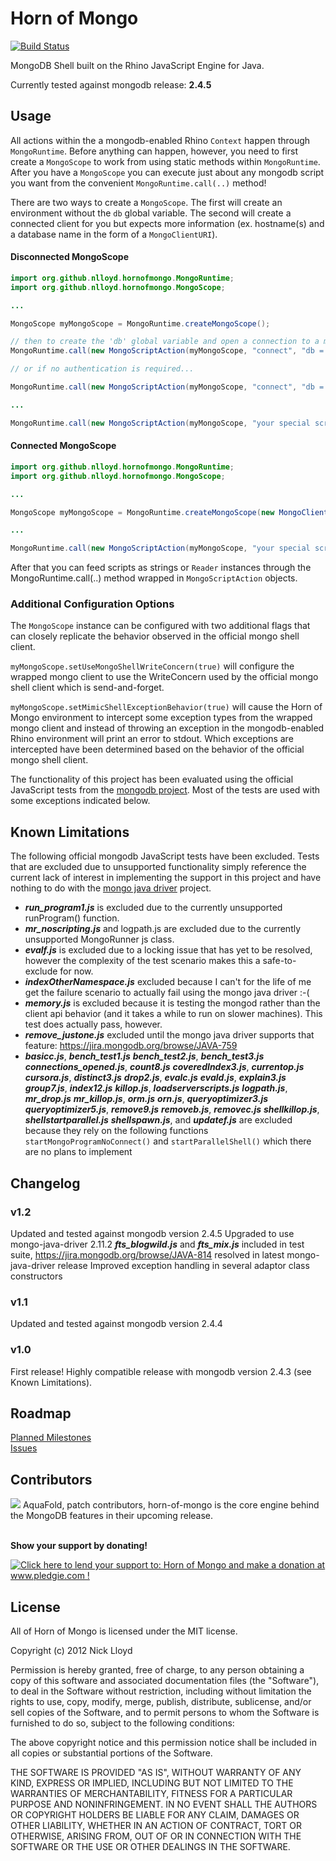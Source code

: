 Horn of Mongo
=============
[![Build Status](https://travis-ci.org/nlloyd/horn-of-mongo.png?branch=master)](https://travis-ci.org/nlloyd/horn-of-mongo)

MongoDB Shell built on the Rhino JavaScript Engine for Java.

Currently tested against mongodb release: <strong>2.4.5</strong>

## Usage

All actions within the a mongodb-enabled Rhino `Context` happen through `MongoRuntime`.  Before anything can happen, however, you need to first create a `MongoScope` to work from using static methods within `MongoRuntime`.  After you have a `MongoScope` you can execute just about any mongodb script you want from the convenient `MongoRuntime.call(..)` method!

There are two ways to create a `MongoScope`.  The first will create an environment without the `db` global variable.  The second will create a connected client for you but expects more information (ex. hostname(s) and a database name in the form of a `MongoClientURI`).

#### Disconnected MongoScope
```java
import org.github.nlloyd.hornofmongo.MongoRuntime;
import org.github.nlloyd.hornofmongo.MongoScope;

...

MongoScope myMongoScope = MongoRuntime.createMongoScope();

// then to create the 'db' global variable and open a connection to a mongod instance...
MongoRuntime.call(new MongoScriptAction(myMongoScope, "connect", "db = connect('someHost:27017/someDb',myUserName,myPassword);"));

// or if no authentication is required...

MongoRuntime.call(new MongoScriptAction(myMongoScope, "connect", "db = connect('someHost:27017/someDb',null,null);"));

...

MongoRuntime.call(new MongoScriptAction(myMongoScope, "your special script, or a Reader instead of this string"));
```

#### Connected MongoScope
```java
import org.github.nlloyd.hornofmongo.MongoRuntime;
import org.github.nlloyd.hornofmongo.MongoScope;

...

MongoScope myMongoScope = MongoRuntime.createMongoScope(new MongoClientURI("mongodb://localhost/test"), true, true);

...

MongoRuntime.call(new MongoScriptAction(myMongoScope, "your special script, or a Reader instead of this string"));
```

After that you can feed scripts as strings or `Reader` instances through the MongoRuntime.call(..) method wrapped in `MongoScriptAction` objects.

### Additional Configuration Options

The `MongoScope` instance can be configured with two additional flags that can closely replicate the behavior observed in the official mongo shell client.

`myMongoScope.setUseMongoShellWriteConcern(true)` will configure the wrapped mongo client to use the WriteConcern used by the official mongo shell client which is send-and-forget.

`myMongoScope.setMimicShellExceptionBehavior(true)` will cause the Horn of Mongo environment to intercept some exception types from the wrapped mongo client and instead of throwing an exception in the mongodb-enabled Rhino environment will print an error to stdout.  Which exceptions are intercepted have been determined based on the behavior of the official mongo shell client.

The functionality of this project has been evaluated using the official JavaScript tests from the <a href='https://github.com/mongodb/mongo'>mongodb project</a>.  Most of the tests are used with some exceptions indicated below. 

## Known Limitations

The following official mongodb JavaScript tests have been excluded.  Tests that are excluded due to unsupported functionality simply reference the current lack of interest in implementing the support in this project and have nothing to do with the <a href='https://github.com/mongodb/mongo-java-driver'>mongo java driver</a> project.

* **_run_program1.js_** is excluded due to the currently unsupported runProgram() function.
* **_mr_noscripting.js_** and logpath.js are excluded due to the currently
unsupported MongoRunner js class.
* **_evalf.js_** is excluded due to a locking issue that has yet to be resolved, however the complexity of the test scenario makes this a safe-to-exclude for now.
* **_indexOtherNamespace.js_** excluded because I can't for the life of me get the failure scenario to actually fail using the mongo java driver :-(
* **_memory.js_** is excluded because it is testing the mongod rather than the
client api behavior (and it takes a while to run on slower machines).
This test does actually pass, however.
* **_remove_justone.js_** excluded until the mongo java driver supports that feature: https://jira.mongodb.org/browse/JAVA-759
* **_basicc.js_**, **_bench_test1.js_**
**_bench_test2.js_**, **_bench_test3.js_**
**_connections_opened.js_**, **_count8.js_**
**_coveredIndex3.js_**, **_currentop.js_**
**_cursora.js_**, **_distinct3.js_**
**_drop2.js_**, **_evalc.js_**
**_evald.js_**, **_explain3.js_**
**_group7.js_**, **_index12.js_**
**_killop.js_**, **_loadserverscripts.js_**
**_logpath.js_**, **_mr_drop.js_**
**_mr_killop.js_**, **_orm.js_**
**_orn.js_**, **_queryoptimizer3.js_**
**_queryoptimizer5.js_**, **_remove9.js_**
**_removeb.js_**, **_removec.js_**
**_shellkillop.js_**, **_shellstartparallel.js_**
**_shellspawn.js_**, and **_updatef.js_** are excluded because they rely on the following functions `startMongoProgramNoConnect()` and `startParallelShell()` which there are no plans to implement

## Changelog

### v1.2

Updated and tested against mongodb version 2.4.5
Upgraded to use mongo-java-driver 2.11.2
**_fts_blogwild.js_** and **_fts_mix.js_** included in test suite,  https://jira.mongodb.org/browse/JAVA-814 resolved in latest mongo-java-driver release
Improved exception handling in several adaptor class constructors

### v1.1

Updated and tested against mongodb version 2.4.4

### v1.0

First release!  Highly compatible release with mongodb version 2.4.3 (see Known Limitations).

## Roadmap

[Planned Milestones](https://github.com/nlloyd/horn-of-mongo/issues/milestones)<br/>
[Issues](https://github.com/nlloyd/horn-of-mongo/issues?labels=&milestone=&page=1&state=open)

## Contributors

<a href="http://www.aquafold.com"><img src="http://www.aquafold.com/images/s_aquadatastudio_130x34.gif" /></a>  AquaFold, patch contributors, horn-of-mongo is the core engine behind the MongoDB features in their upcoming release.

<br/>
<strong>Show your support by donating!</strong>

<a href='http://www.pledgie.com/campaigns/20520'><img alt='Click here to lend your support to: Horn of Mongo and make a donation at www.pledgie.com !' src='http://www.pledgie.com/campaigns/20520.png?skin_name=chrome' border='0' /></a>

## License

All of Horn of Mongo is licensed under the MIT license.

  Copyright (c) 2012 Nick Lloyd

  Permission is hereby granted, free of charge, to any person obtaining a copy
  of this software and associated documentation files (the "Software"), to deal
  in the Software without restriction, including without limitation the rights
  to use, copy, modify, merge, publish, distribute, sublicense, and/or sell
  copies of the Software, and to permit persons to whom the Software is
  furnished to do so, subject to the following conditions:

  The above copyright notice and this permission notice shall be included in
  all copies or substantial portions of the Software.

  THE SOFTWARE IS PROVIDED "AS IS", WITHOUT WARRANTY OF ANY KIND, EXPRESS OR
  IMPLIED, INCLUDING BUT NOT LIMITED TO THE WARRANTIES OF MERCHANTABILITY,
  FITNESS FOR A PARTICULAR PURPOSE AND NONINFRINGEMENT. IN NO EVENT SHALL THE
  AUTHORS OR COPYRIGHT HOLDERS BE LIABLE FOR ANY CLAIM, DAMAGES OR OTHER
  LIABILITY, WHETHER IN AN ACTION OF CONTRACT, TORT OR OTHERWISE, ARISING FROM,
  OUT OF OR IN CONNECTION WITH THE SOFTWARE OR THE USE OR OTHER DEALINGS IN
  THE SOFTWARE.